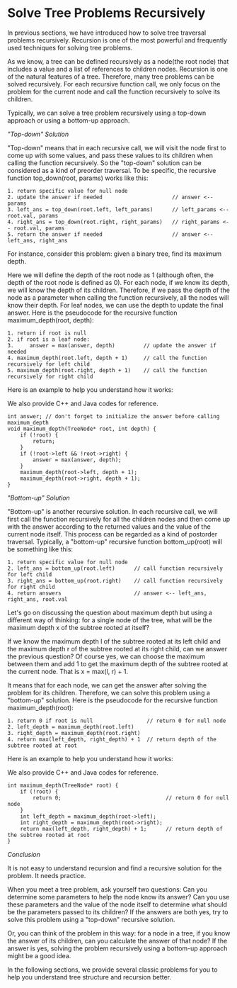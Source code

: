 # Solve Tree Problems Recursively

In previous sections, we have introduced how to solve tree traversal problems recursively. Recursion is one of the most
powerful and frequently used techniques for solving tree problems.

As we know, a tree can be defined recursively as a node(the root node) that includes a value and a list of references to
children nodes. Recursion is one of the natural features of a tree. Therefore, many tree problems can be solved
recursively. For each recursive function call, we only focus on the problem for the current node and call the function
recursively to solve its children.

Typically, we can solve a tree problem recursively using a top-down approach or using a bottom-up approach.

*"Top-down" Solution*

"Top-down" means that in each recursive call, we will visit the node first to come up with some values, and pass these
values to its children when calling the function recursively. So the "top-down" solution can be considered as a kind of
preorder traversal. To be specific, the recursive function top_down(root, params) works like this:

```
1. return specific value for null node
2. update the answer if needed                      // answer <-- params
3. left_ans = top_down(root.left, left_params)      // left_params <-- root.val, params
4. right_ans = top_down(root.right, right_params)   // right_params <-- root.val, params
5. return the answer if needed                      // answer <-- left_ans, right_ans
```

For instance, consider this problem: given a binary tree, find its maximum depth.

Here we will define the depth of the root node as 1 (although often, the depth of the root node is defined as 0). For
each node, if we know its depth, we will know the depth of its children. Therefore, if we pass the depth of the node as
a parameter when calling the function recursively, all the nodes will know their depth. For leaf nodes, we can use the
depth to update the final answer. Here is the pseudocode for the recursive function maximum_depth(root, depth):

```
1. return if root is null
2. if root is a leaf node:
3.     answer = max(answer, depth)         // update the answer if needed
4. maximum_depth(root.left, depth + 1)     // call the function recursively for left child
5. maximum_depth(root.right, depth + 1)    // call the function recursively for right child
```

Here is an example to help you understand how it works:

We also provide C++ and Java codes for reference.

```
int answer; // don't forget to initialize the answer before calling maximum_depth
void maximum_depth(TreeNode* root, int depth) {
    if (!root) {
        return;
    }
    if (!root->left && !root->right) {
        answer = max(answer, depth);
    }
    maximum_depth(root->left, depth + 1);
    maximum_depth(root->right, depth + 1);
}
```

*"Bottom-up" Solution*

"Bottom-up" is another recursive solution. In each recursive call, we will first call the function recursively for all
the children nodes and then come up with the answer according to the returned values and the value of the current node
itself. This process can be regarded as a kind of postorder traversal. Typically, a "bottom-up" recursive function
bottom_up(root) will be something like this:

```
1. return specific value for null node
2. left_ans = bottom_up(root.left)      // call function recursively for left child
3. right_ans = bottom_up(root.right)    // call function recursively for right child
4. return answers                       // answer <-- left_ans, right_ans, root.val
```

Let's go on discussing the question about maximum depth but using a different way of thinking: for a single node of the
tree, what will be the maximum depth x of the subtree rooted at itself?

If we know the maximum depth l of the subtree rooted at its left child and the maximum depth r of the subtree rooted at
its right child, can we answer the previous question? Of course yes, we can choose the maximum between them and add 1 to
get the maximum depth of the subtree rooted at the current node. That is x = max(l, r) + 1.

It means that for each node, we can get the answer after solving the problem for its children. Therefore, we can solve
this problem using a "bottom-up" solution. Here is the pseudocode for the recursive function maximum_depth(root):

```
1. return 0 if root is null                 // return 0 for null node
2. left_depth = maximum_depth(root.left)
3. right_depth = maximum_depth(root.right)
4. return max(left_depth, right_depth) + 1  // return depth of the subtree rooted at root
```

Here is an example to help you understand how it works:

We also provide C++ and Java codes for reference.

```
int maximum_depth(TreeNode* root) {
    if (!root) {
        return 0;                                 // return 0 for null node
    }
    int left_depth = maximum_depth(root->left);
    int right_depth = maximum_depth(root->right);
    return max(left_depth, right_depth) + 1;      // return depth of the subtree rooted at root
}
```

*Conclusion*

It is not easy to understand recursion and find a recursive solution for the problem. It needs practice.

When you meet a tree problem, ask yourself two questions: Can you determine some parameters to help the node know its
answer? Can you use these parameters and the value of the node itself to determine what should be the parameters passed
to its children? If the answers are both yes, try to solve this problem using a "top-down" recursive solution.

Or, you can think of the problem in this way: for a node in a tree, if you know the answer of its children, can you
calculate the answer of that node? If the answer is yes, solving the problem recursively using a bottom-up approach
might be a good idea.

In the following sections, we provide several classic problems for you to help you understand tree structure and
recursion better.
